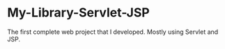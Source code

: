 # My-Library-Servlet-JSP
The first complete web project that I developed. Mostly using Servlet and JSP.
